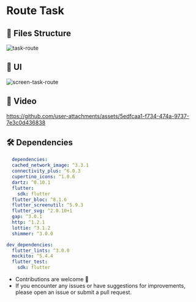 # Route Task


## 📁 Files Structure

![task-route](https://github.com/user-attachments/assets/72b2dd06-d034-46ff-8834-6da6a3194e05)


## 📱 UI


![screen-task-route](https://github.com/user-attachments/assets/979651d5-6f1e-4946-86c5-4709d9637199)


## 🎥 Video



https://github.com/user-attachments/assets/5edfcaa1-f734-474a-9737-7e3c0d436838



## 🛠 Dependencies

```pubspec.yaml
  dependencies:
  cached_network_image: ^3.3.1
  connectivity_plus: ^6.0.3
  cupertino_icons: ^1.0.6
  dartz: ^0.10.1
  flutter:
    sdk: flutter
  flutter_bloc: ^8.1.6
  flutter_screenutil: ^5.9.3
  flutter_svg: ^2.0.10+1
  gap: ^3.0.1
  http: ^1.2.1
  lottie: ^3.1.2
  shimmer: ^3.0.0

dev_dependencies:
  flutter_lints: ^3.0.0
  mockito: ^5.4.4
  flutter_test:
    sdk: flutter
```


- Contributions are welcome 💜
- If you encounter any issues or have suggestions for improvements, please open an issue or submit a pull request.

